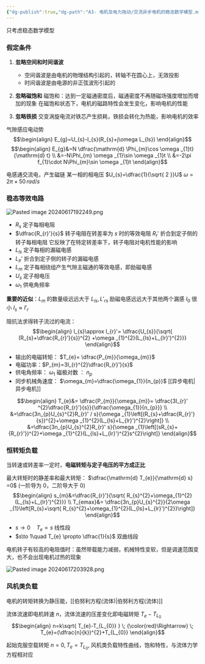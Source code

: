 ```yaml
---
{"dg-publish":true,"dg-path":"A3- 电机及电力拖动/交流异步电机的稳态数学模型.md","permalink":"/A3- 电机及电力拖动/交流异步电机的稳态数学模型/","dgPassFrontmatter":true,"noteIcon":"","created":"2024-05-16T21:48:29.000+08:00","updated":"2025-08-02T10:36:28.515+08:00"}
---
```




只考虑稳态数学模型

### 假定条件
1. **忽略空间和时间谐波**
	- 空间谐波是由电机的物理结构引起的，转轴不在圆心上，无效投影
	- 时间谐波是由电源的非正弦波形引起的

2. **忽略磁饱和**
	磁饱和：达到一定磁通密度后，磁通密度不再随磁场强度增加而增加的现象
	在磁饱和状态下，电机的磁路特性会发生变化，影响电机的性能
	
3. **忽略铁损**
	交变涡旋电流对铁芯产生损耗，铁损会转化为热能，影响电机的效率

气隙感应电动势
$$\begin{align}
E_{g}=U_{s}-I_{s}(R_{s}+j\omega L_{ls})
\end{align}$$
$$\begin{align}
E_{g}&=N \dfrac{\mathrm{d} \Phi_{m}\cos \omega _{1}t}{\mathrm{d} t}   \\
&=-N\Phi_{m} \omega _{1}\sin \omega _{1}t \\
&=-2\pi f_{1}\cdot N\Phi_{m}\sin \omega _{1}t  
\end{align}$$

电感通交流电，产生磁链
某一相的相电压 $U_{s}=\dfrac{1}{\sqrt{ 2 }}U$
$\omega=2\pi \times50\,rad/ s$

### 稳态等效电路
![Pasted image 20240617192249.png](/img/user/Photo%20Resources/Pasted%20image%2020240617192249.png)

- $R_{s}$   定子每相电阻
- $\dfrac{R_{r}'}{s}$  转子电阻在转差率为 $s$ 时的等效电阻
	$R_{r}'$ 折合到定子侧的转子每相电阻
	它反映了在特定转差率下，转子电阻对电机性能的影响
- $L_{ls}$  定子每相的漏磁电感
- $L_{lr}'$  折合到定子侧的转子的漏磁电感
- $L_{m}$   定子每相绕组产生气隙主磁通的等效电感，即励磁电感
- $U_{s}$    定子相电压
- $\omega_{1}$    供电角频率


**重要的近似**：$L_{m}$ 的数量级远远大于 $L_{ls},L'_{rs}$    励磁电感远远大于其他两个漏感
$I_{0}$ 很小   $I_{s} \approx I'_{r}$     

阻抗法求得转子流过的电流：
$$\begin{align}
I_{s}\approx I_{r}'= \dfrac{U_{s}}{\sqrt{ (R_{s}+\dfrac{R_{r}'}{s})^{2} +\omega _{1}^{2}(L_{ls}+L_{lr}')^{2}}}
\end{align}$$
- 输出的电磁转矩： $T_{e}= \dfrac{P_{m}}{\omega_{m}}$
- 电磁功率：$P_{m}=3I_{r}^{2}\dfrac{R_{r}'}{s}$  
- 供电角频率： $\omega_{1}$      磁极对数 ： $n_{p}$
- 同步机械角速度： $\omega_{m}=\dfrac{\omega_{1}}{n_{p}}$    [[异步电机\|异步电机]]


$$\begin{align}
T_{e}&= \dfrac{P_{m}}{\omega_{m}}= \dfrac{3I_{r}' ^{2}\dfrac{R_{r}'}{s}}{\dfrac{\omega_{1}}{n_{p}}} \\
&=\dfrac{3n_{p}U_{s}^{2}R_{r}' / s}{\omega _{1}\left[(R_{s}+\dfrac{R_{r}'}{s})^{2}+\omega _{1}^{2}(L_{ls}+L_{lr}')^{2}\right]} \\
&=\dfrac{3n_{p}U_{s}^{2}R_{r}'  s}{\omega _{1}\left[(sR_{s}+{R_{r}'})^{2}+\omega _{1}^{2}(L_{ls}+L_{lr}')^{2}s^{2}\right]}
\end{align}$$

### 恒转矩负载
当转速或转差率一定时，**电磁转矩与定子电压的平方成正比**

最大转矩时的静差率和最大转矩： $\dfrac{\mathrm{d} T_{e}}{\mathrm{d} s} =0$   (一阶导为 0，二阶导大于 0)
$$\begin{align}
s_{m}&=\dfrac{R_{r}'}{\sqrt{ R_{s}^{2}+\omega_{1}^{2}(L_{ls}+L_{lr}')^{2}}}  \\
T_{emax}&= \dfrac{3n_{p}U_{s}^{2}}{2\omega _{1}\left[R_{s}+\sqrt{ R_{s}^{2}+\omega_{1}^{2}(L_{ls}+L_{lr}')^{2}}\right]}
\end{align}$$

- $s\to0\quad T_{e} \propto s$   线性段
- $s\to 1\quad T_{e} \propto \dfrac{1}{s}$   双曲线段

电机转子有较高的电阻值时：虽然带载能力减弱，机械特性变软，但是调速范围变大，也不会出现电机过热的现象


![Pasted image 20240617203928.png](/img/user/Photo%20Resources/Pasted%20image%2020240617203928.png)

### 风机类负载
电机的转矩转换为静压能，[[伯努利方程(流体)\|伯努利方程(流体)]]

流体流速即电机转速 $n$，流体流速的压差变化即电磁转矩 $T_{e}-T_{L_{0}}$
$$\begin{align}
n=k\sqrt{ T_{e}-T_{L_{0}} } \; {\color{red}\Rightarrow} \;
T_{e}=(\dfrac{n}{k})^{2}+T_{L_{0}}
\end{align}$$

起始克服空载转矩 $n=0,T_{e}=T_{L_{0}}$, 风机类负载特性曲线，饱和特性，与流体力学方程相对应


